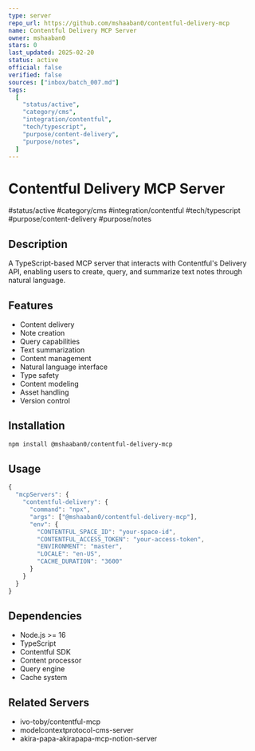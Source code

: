 ```yaml
---
type: server
repo_url: https://github.com/mshaaban0/contentful-delivery-mcp
name: Contentful Delivery MCP Server
owner: mshaaban0
stars: 0
last_updated: 2025-02-20
status: active
official: false
verified: false
sources: ["inbox/batch_007.md"]
tags:
  [
    "status/active",
    "category/cms",
    "integration/contentful",
    "tech/typescript",
    "purpose/content-delivery",
    "purpose/notes",
  ]
---
```


# Contentful Delivery MCP Server

#status/active #category/cms #integration/contentful #tech/typescript #purpose/content-delivery #purpose/notes

## Description

A TypeScript-based MCP server that interacts with Contentful's Delivery API, enabling users to create, query, and summarize text notes through natural language.

## Features

- Content delivery
- Note creation
- Query capabilities
- Text summarization
- Content management
- Natural language interface
- Type safety
- Content modeling
- Asset handling
- Version control

## Installation

```bash
npm install @mshaaban0/contentful-delivery-mcp
```

## Usage

```javascript
{
  "mcpServers": {
    "contentful-delivery": {
      "command": "npx",
      "args": ["@mshaaban0/contentful-delivery-mcp"],
      "env": {
        "CONTENTFUL_SPACE_ID": "your-space-id",
        "CONTENTFUL_ACCESS_TOKEN": "your-access-token",
        "ENVIRONMENT": "master",
        "LOCALE": "en-US",
        "CACHE_DURATION": "3600"
      }
    }
  }
}
```

## Dependencies

- Node.js >= 16
- TypeScript
- Contentful SDK
- Content processor
- Query engine
- Cache system

## Related Servers

- ivo-toby/contentful-mcp
- modelcontextprotocol-cms-server
- akira-papa-akirapapa-mcp-notion-server
